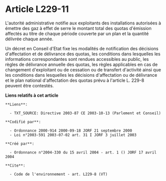 # Article L229-11

L'autorité administrative notifie aux exploitants des installations autorisées à émettre des gaz à effet de serre le montant
total des quotas d'émission affectés au titre de chaque période couverte par un plan et la quantité délivrée chaque année. 

Un décret en Conseil d'Etat fixe les modalités de notification des décisions d'affectation et de délivrance des quotas, les
conditions dans lesquelles les informations correspondantes sont rendues accessibles au public, les règles de délivrance
annuelle des quotas, les règles applicables en cas de changement d'exploitant ou de cessation ou de transfert d'activité
ainsi que les conditions dans lesquelles les décisions d'affectation ou de délivrance et le plan national d'affectation des
quotas prévu à l'article L. 229-8 peuvent être contestés.

**Liens relatifs à cet article**

	**Liens**:

	  - TXT_SOURCE: Directive 2003-87 CE 2003-10-13 (Parlement et Conseil)

	**Codifié par**:

	  - Ordonnance 2000-914 2000-09-18 JORF 21 septembre 2000
	  - Loi n°2003-591 2003-07-02 art. 31 I JORF 3 juillet 2003

	**Créé par**:

	  - Ordonnance n°2004-330 du 15 avril 2004 - art. 1 () JORF 17 avril 2004

	**Cite**:

	  - Code de l'environnement - art. L229-8 (VT)
